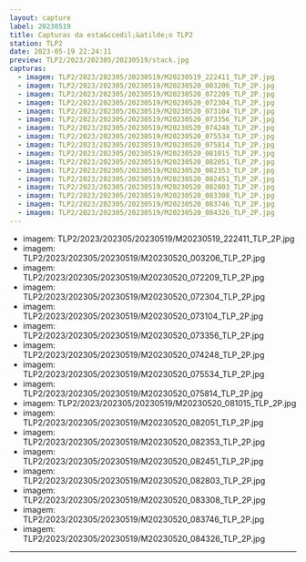 ```yaml
---
layout: capture
label: 20230519
title: Capturas da esta&ccedil;&atilde;o TLP2
station: TLP2
date: 2023-05-19 22:24:11
preview: TLP2/2023/202305/20230519/stack.jpg
capturas:
  - imagem: TLP2/2023/202305/20230519/M20230519_222411_TLP_2P.jpg
  - imagem: TLP2/2023/202305/20230519/M20230520_003206_TLP_2P.jpg
  - imagem: TLP2/2023/202305/20230519/M20230520_072209_TLP_2P.jpg
  - imagem: TLP2/2023/202305/20230519/M20230520_072304_TLP_2P.jpg
  - imagem: TLP2/2023/202305/20230519/M20230520_073104_TLP_2P.jpg
  - imagem: TLP2/2023/202305/20230519/M20230520_073356_TLP_2P.jpg
  - imagem: TLP2/2023/202305/20230519/M20230520_074248_TLP_2P.jpg
  - imagem: TLP2/2023/202305/20230519/M20230520_075534_TLP_2P.jpg
  - imagem: TLP2/2023/202305/20230519/M20230520_075814_TLP_2P.jpg
  - imagem: TLP2/2023/202305/20230519/M20230520_081015_TLP_2P.jpg
  - imagem: TLP2/2023/202305/20230519/M20230520_082051_TLP_2P.jpg
  - imagem: TLP2/2023/202305/20230519/M20230520_082353_TLP_2P.jpg
  - imagem: TLP2/2023/202305/20230519/M20230520_082451_TLP_2P.jpg
  - imagem: TLP2/2023/202305/20230519/M20230520_082803_TLP_2P.jpg
  - imagem: TLP2/2023/202305/20230519/M20230520_083308_TLP_2P.jpg
  - imagem: TLP2/2023/202305/20230519/M20230520_083746_TLP_2P.jpg
  - imagem: TLP2/2023/202305/20230519/M20230520_084326_TLP_2P.jpg
---
```

  - imagem: TLP2/2023/202305/20230519/M20230519_222411_TLP_2P.jpg
  - imagem: TLP2/2023/202305/20230519/M20230520_003206_TLP_2P.jpg
  - imagem: TLP2/2023/202305/20230519/M20230520_072209_TLP_2P.jpg
  - imagem: TLP2/2023/202305/20230519/M20230520_072304_TLP_2P.jpg
  - imagem: TLP2/2023/202305/20230519/M20230520_073104_TLP_2P.jpg
  - imagem: TLP2/2023/202305/20230519/M20230520_073356_TLP_2P.jpg
  - imagem: TLP2/2023/202305/20230519/M20230520_074248_TLP_2P.jpg
  - imagem: TLP2/2023/202305/20230519/M20230520_075534_TLP_2P.jpg
  - imagem: TLP2/2023/202305/20230519/M20230520_075814_TLP_2P.jpg
  - imagem: TLP2/2023/202305/20230519/M20230520_081015_TLP_2P.jpg
  - imagem: TLP2/2023/202305/20230519/M20230520_082051_TLP_2P.jpg
  - imagem: TLP2/2023/202305/20230519/M20230520_082353_TLP_2P.jpg
  - imagem: TLP2/2023/202305/20230519/M20230520_082451_TLP_2P.jpg
  - imagem: TLP2/2023/202305/20230519/M20230520_082803_TLP_2P.jpg
  - imagem: TLP2/2023/202305/20230519/M20230520_083308_TLP_2P.jpg
  - imagem: TLP2/2023/202305/20230519/M20230520_083746_TLP_2P.jpg
  - imagem: TLP2/2023/202305/20230519/M20230520_084326_TLP_2P.jpg
---
